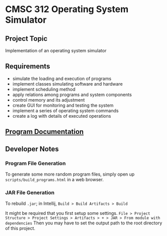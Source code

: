 # CMSC 312 Operating System Simulator

## Project Topic

Implementation of an operating system simulator

## Requirements

* simulate the loading and execution of programs
* implement classes simulating software and hardware
* implement scheduling method
* apply relations among programs and system components
* control memory and its adjustment
* create GUI for monitoring and testing the system
* implement a series of operating system commands
* create a log with details of executed operations

## [Program Documentation](./DOCUMENTATION.md)

## Developer Notes

### Program File Generation

To generate some more random program files, simply open up `scripts/build_programs.html` in a web browser.

### JAR File Generation

To rebuild `.jar`; in Intellij, `Build > Build Artifacts > Build`

It might be required that you first setup some settings.
`File > Project Structure > Project Settings > Artifacts > + > JAR > From module with dependencies`
Then you may have to set the output path to the root directory of this project.